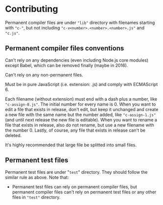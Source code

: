 Contributing
============

Permanent compiler files are under `"lib"` directory with filenames starting with `"c-"`, but not including `"c-v<number>.<number>.<number>.js"` and `"c.js"`.

Permanent compiler files conventions
------------------------------------

Can't rely on any dependencies (even including Node.js core modules) except Babel, which can be removed finally (maybe in 2016).

Can't rely on any non-permanent files.

Must be in pure JavaScript (i.e. extension: .js) and comply with ECMAScript 6.

Each filename (without extension) must end with a dash plus a number, like `"c-assign-0.js"`. The initial number for every name is 0. When you want to edit a file that exists in release, don't edit, but keep it unchanged and create a new file with the same name but the number added, like `"c-assign-1.js"` (and until next release the new file is editable). When you want to rename a file that exists in release, also do not rename, but use a new filename with the number 0. Lastly, of course, any file that exists in release can't be deleted.

It's highly recommended that large file be splitted into small files.

Permanent test files
--------------------

Permanent test files are under "`test`" directory. They should follow the similar rule as above. Note that:

- Permanent test files can rely on permanent compiler files, but permanent compiler files can't rely on permanent test files or any other files in `"test"` directory.
